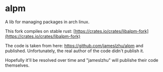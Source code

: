 # alpm

A lib for managing packages in arch linux.

This fork compiles on stable rust: [https://crates.io/crates/libalpm-fork](https://crates.io/crates/libalpm-fork)

The code is taken from here: https://github.com/jameslzhu/alpm  and published.
Unfortunately, the real author of the code didn't publish it.

Hopefully it'll be resolved over time and "jameslzhu" will publishe their code themselves.
